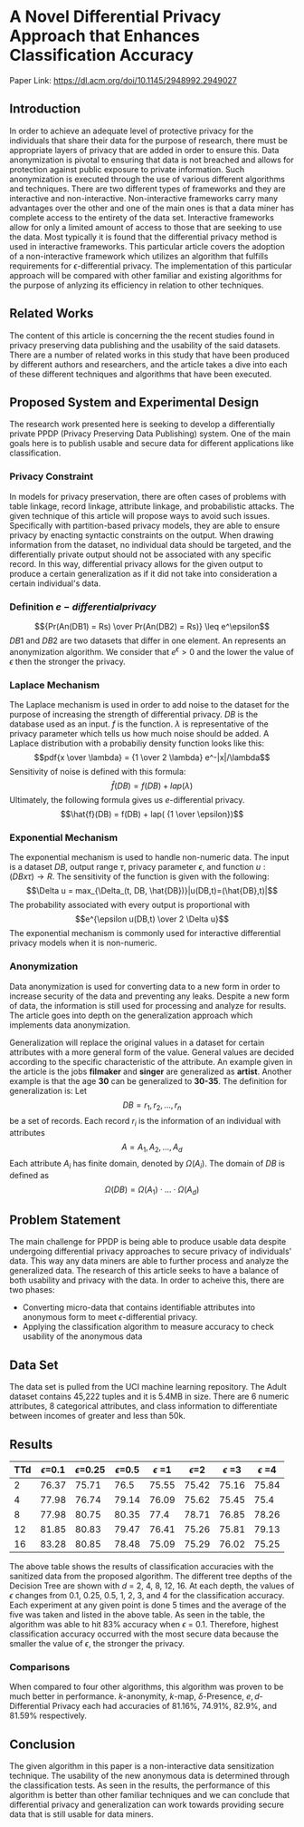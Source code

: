 # A Novel Differential Privacy Approach that Enhances Classification Accuracy

Paper Link:
https://dl.acm.org/doi/10.1145/2948992.2949027

## Introduction
In order to achieve an adequate level of protective privacy for the individuals that share their data for the purpose of research, there must be appropriate layers of privacy that are added in order to ensure this. Data anonymization is pivotal to ensuring that data is not breached and allows for protection against public exposure to private information. Such anonymization is executed through the use of various different algorithms and techniques. There are two different types of frameworks and they are interactive and non-interactive. Non-interactive frameworks carry many advantages over the other and one of the main ones is that a data miner has complete access to the entirety of the data set. Interactive frameworks allow for only a limited amount of access to those that are seeking to use the data. Most typically it is found that the differential privacy method is used in interactive frameworks. This particular article covers the adoption of a non-interactive framework which utilizes an algorithm that fulfills requirements for $\epsilon$-differential privacy. The implementation of this particular approach will be compared with other familiar and existing algorithms for the purpose of anlyzing its efficiency in relation to other techniques. 

## Related Works
The content of this article is concerning the the recent studies found in privacy preserving data publishing and the usability of the said datasets. There are a number of related works in this study that have been produced by different authors and researchers, and the article takes a dive into each of these different techniques and algorithms that have been executed. 

## Proposed System and Experimental Design
The research work presented here is seeking to develop a differentially private PPDP (Privacy Preserving Data Publishing) system. One of the main goals here is to publish usable and secure data for different applications like classification. 

### Privacy Constraint
In models for privacy preservation, there are often cases of problems with table linkage, record linkage, attribute linkage, and probabilistic attacks. The given technique of this article will propose ways to avoid such issues. Specifically with partition-based privacy models, they are able to ensure privacy by enacting syntactic constraints on the output. When drawing information from the dataset, no individual data should be targeted, and the differentially private output should not be associated with any specific record. In this way, differential privacy allows for the given output to produce a certain generalization as if it did not take into consideration a certain individual's data. 

### Definition $e-differential privacy$
$${Pr(An(DB1) = Rs) \over Pr(An(DB2) = Rs)} \leq e^\epsilon$$
$DB1$ and $DB2$ are two datasets that differ in one element. An represents an anonymization algorithm. We consider that $e^\epsilon > 0$ and the lower the value of $\epsilon$ then the stronger the privacy. 

### Laplace Mechanism
The Laplace mechanism is used in order to add noise to the dataset for the purpose of increasing the strength of differential privacy. 
$DB$ is the database used as an input. $f$ is the function. $\lambda$ is representative of the privacy parameter which tells us how much noise should be added. A Laplace distribution with a probabiliy density function looks like this:
$$pdf{x \over \lambda} = {1 \over 2 \lambda} e^-|x|/\lambda$$
Sensitivity of noise is defined with this formula:
$$ \hat{f} (DB) = f(DB) + lap(\lambda)$$
Ultimately, the following formula gives us $e$-differential privacy. 
$$\hat{f}(DB) = f(DB) + lap( {1 \over \epsilon})$$

### Exponential Mechanism
The exponential mechanism is used to handle non-numeric data. The input is a dataset $DB$, output range $\tau$, privacy parameter $\epsilon$, and function $u : (DB x \tau) \rightarrow R$. The sensitivity of the function is given with the following:
$$\Delta u = max_{\Delta_(t, DB, \hat{DB})}|u(DB,t)=(\hat{DB},t)|$$
The probability associated with every output is proportional with 
$$e^{\epsilon u(DB,t) \over 2 \Delta u}$$
The exponential mechanism is commonly used for interactive differential privacy models when it is non-numeric. 

### Anonymization
Data anonymization is used for converting data to a new form in order to increase security of the data and preventing any leaks. Despite a new form of data, the information is still used for processing and analyze for results. The article goes into depth on the generalization approach which implements data anonymization.

Generalization will replace the original values in a dataset for certain attributes with a more general form of the value. General values are decided according to the specific characteristic of the attribute. An example given in the article is the jobs **filmaker** and **singer** are generalized as **artist**. Another example is that the age **30** can be generalized to **30-35**. The definition for generalization is:
Let
$$DB = r_1, r_2, ..., r_n$$
be a set of records. Each record $r_i$ is the information of an individual with attributes
$$A=A_1, A_2, ..., A_d$$
Each attribute $A_i$ has finite domain, denoted by $\Omega (A_i)$. The domain of $DB$ is defined as 
$$\Omega(DB)=\Omega(A_1) \cdot ... \cdot \Omega(A_d)$$

## Problem Statement
The main challenge for PPDP is being able to produce usable data despite undergoing differential privacy approaches to secure privacy of individuals' data. This way any data miners are able to further process and analyze the generalized data. The research of this article seeks to have a balance of both usability and privacy with the data. In order to acheive this, there are two phases:
* Converting micro-data that contains identifiable attributes into anonymous form to meet $\epsilon$-differential privacy.
* Applying the classification algorithm to measure accuracy to check usability of the anonymous data

## Data Set
The data set is pulled from the UCI machine learning repository. The Adult dataset contains 45,222 tuples and it is 5.4MB in size. There are 6 numeric attributes, 8 categorical attributes, and class information to differentiate between incomes of greater and less than 50k.

## Results
| TTd |  $\epsilon$=0.1 |$\epsilon$=0.25 |$\epsilon$=0.5 |$\epsilon$ =1|$\epsilon$=2 |$\epsilon$ =3|$\epsilon$ =4|
| - | - | - | - | - | - | - | - |
| 2 | 76.37	| 75.71 | 76.5 | 75.55 | 75.42 | 75.16 | 75.84|
| 4 | 77.98| 76.74 | 79.14 | 76.09 | 75.62 | 75.45 | 75.4|
| 8 | 77.98 | 80.75 | 80.35 | 77.4 | 78.71 | 76.85 | 78.26|
| 12 | 81.85 | 80.83 | 79.47 | 76.41 | 75.26 | 75.81 | 79.13|
| 16 | 83.28 | 80.85 | 78.48 | 75.09 | 75.29 | 76.02 | 75.25|

The above table shows the results of classification accuracies with the sanitized data from the proposed algorithm. The different tree depths of the Decision Tree are shown with $d$ = 2, 4, 8, 12, 16. At each depth, the values of $\epsilon$ changes from 0.1, 0.25, 0.5, 1, 2, 3, and 4 for the classification accuracy. Each experiment at any given point is done 5 times and the average of the five was taken and listed in the above table. As seen in the table, the algorithm was able to hit 83% accuracy when $\epsilon$ = 0.1. Therefore, highest classification accuracy occurred with the most secure data because the smaller the value of $\epsilon$, the stronger the privacy. 

### Comparisons
When compared to four other algorithms, this algorithm was proven to be much better in performance. $k$-anonymity, $k$-map, $\delta$-Presence, $e,d$-Differential Privacy each had accuracies of 81.16%, 74.91%, 82.9%, and 81.59% respectively. 

## Conclusion
The given algorithm in this paper is a non-interactive data sensitization technique. The usability of the new anonymous data is determined through the classification tests. As seen in the results, the performance of this algorithm is better than other familiar techniques and we can conclude that differential privacy and generalization can work towards providing secure data that is still usable for data miners. 
